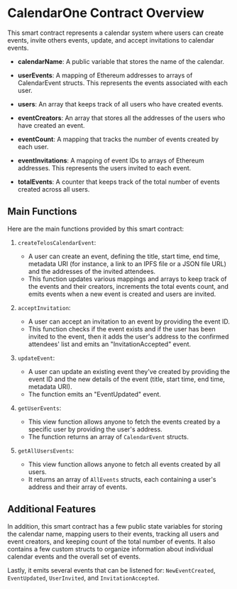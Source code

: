 

# CalendarOne Contract Overview

This smart contract represents a calendar system where users can create events, invite others events, update, and accept invitations to calendar events.

- **calendarName**: A public variable that stores the name of the calendar.

- **userEvents**: A mapping of Ethereum addresses to arrays of CalendarEvent structs. This represents the events associated with each user.

- **users**: An array that keeps track of all users who have created events.

- **eventCreators**: An array that stores all the addresses of the users who have created an event.

- **eventCount**: A mapping that tracks the number of events created by each user.

- **eventInvitations**: A mapping of event IDs to arrays of Ethereum addresses. This represents the users invited to each event.

- **totalEvents**: A counter that keeps track of the total number of events created across all users.


## Main Functions

Here are the main functions provided by this smart contract:

1. `createTelosCalendarEvent`: 
   * A user can create an event, defining the title, start time, end time, metadata URI (for instance, a link to an IPFS file or a JSON file URL) and the addresses of the invited attendees. 
   * This function updates various mappings and arrays to keep track of the events and their creators, increments the total events count, and emits events when a new event is created and users are invited.

2. `acceptInvitation`: 
   * A user can accept an invitation to an event by providing the event ID. 
   * This function checks if the event exists and if the user has been invited to the event, then it adds the user's address to the confirmed attendees' list and emits an "InvitationAccepted" event.

3. `updateEvent`: 
   * A user can update an existing event they've created by providing the event ID and the new details of the event (title, start time, end time, metadata URI). 
   * The function emits an "EventUpdated" event.

4. `getUserEvents`: 
   * This view function allows anyone to fetch the events created by a specific user by providing the user's address. 
   * The function returns an array of `CalendarEvent` structs.

5. `getAllUsersEvents`: 
   * This view function allows anyone to fetch all events created by all users. 
   * It returns an array of `AllEvents` structs, each containing a user's address and their array of events.

## Additional Features

In addition, this smart contract has a few public state variables for storing the calendar name, mapping users to their events, tracking all users and event creators, and keeping count of the total number of events. It also contains a few custom structs to organize information about individual calendar events and the overall set of events.

Lastly, it emits several events that can be listened for: `NewEventCreated`, `EventUpdated`, `UserInvited`, and `InvitationAccepted`.
